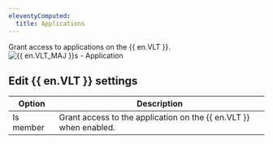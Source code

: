 ```yaml
---
eleventyComputed:
  title: Applications
---
```

Grant access to applications on the {{ en.VLT }}.
![{{ en.VLT_MAJ }}s - Application](https://cdnweb.devolutions.net/docs/docs_en_server_ServerOp8070.png)

## Edit {{ en.VLT }} settings
| Option    | Description                                                       |
|-----------|-------------------------------------------------------------------|
| Is member | Grant access to the application on the {{ en.VLT }} when enabled. |
